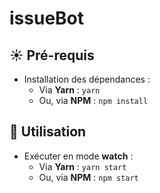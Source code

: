 # issueBot

## :sunny: Pré-requis
* Installation des dépendances :
  * Via **Yarn** : `yarn`
  * Ou, via **NPM** : `npm install`

## :punch: Utilisation
* Exécuter en mode **watch** :
  * Via **Yarn** : `yarn start`
  * Ou, via **NPM** : `npm start`